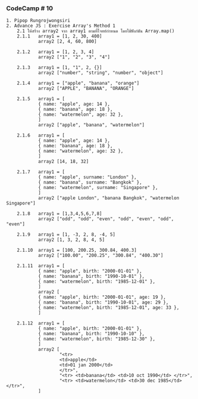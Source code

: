 ### CodeCamp # 10
    1. Pipop Rungrojwongsiri
    2. Advance JS : Exercise Array's Method 1
        2.1 ให้สร้าง array2 จาก array1 ตามที่โจทย์กำหนด โดยใช้ฟังก์ชัน Array.map()
        2.1.1   array1 = [1, 2, 30, 400]
                array2 [2, 4, 60, 800]

        2.1.2   array1 = [1, 2, 3, 4]
                array2 ["1", "2", "3", "4"]

        2.1.3   array1 = [1, "1", 2, {}] 
                array2 ["number", "string", "number", "object"]

        2.1.4   array1 = ["apple", "banana", "orange"]
                array2 ["APPLE", "BANANA", "ORANGE"]

        2.1.5   array1 = [
                { name: "apple", age: 14 },
                { name: "banana", age: 18 },
                { name: "watermelon", age: 32 },
                ]
                array2 ["apple", "banana", "watermelon"]

        2.1.6   array1 = [
                { name: "apple", age: 14 },
                { name: "banana", age: 18 },
                { name: "watermelon", age: 32 },
                ]
                array2 [14, 18, 32]

        2.1.7   array1 = [
                { name: "apple", surname: "London" },
                { name: "banana", surname: "Bangkok" },
                { name: "watermelon", surname: "Singapore" },
                ]
                array2 ["apple London", "banana Bangkok", "watermelon Singapore"]

        2.1.8   array1 = [1,3,4,5,6,7,8]
                array2 ["odd", "odd", "even", "odd", "even", "odd", "even"]

        2.1.9   array1 = [1, -3, 2, 8, -4, 5]
                array2 [1, 3, 2, 8, 4, 5]

        2.1.10  array1 = [100, 200.25, 300.84, 400.3]
                array2 ["100.00", "200.25", "300.84", "400.30"]

        2.1.11  array1 = [
                { name: "apple", birth: "2000-01-01" },
                { name: "banana", birth: "1990-10-01" },
                { name: "watermelon", birth: "1985-12-01" },
                ]
                array2 [
                { name: "apple", birth: "2000-01-01", age: 19 },
                { name: "banana", birth: "1990-10-01", age: 29 },
                { name: "watermelon", birth: "1985-12-01", age: 33 },
                ] 
                
        2.1.12  array1 = [
                { name: "apple", birth: "2000-01-01" },
                { name: "banana", birth: "1990-10-10" },
                { name: "watermelon", birth: "1985-12-30" },
                ]
                array2 [
                        "<tr>
                        <td>apple</td> 
                        <td>01 jan 2000</td>
                        </tr>",
                        "<tr> <td>banana</td> <td>10 oct 1990</td> </tr>",
                        "<tr> <td>watermelon</td> <td>30 dec 1985</td> </tr>",
                ] 